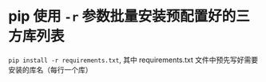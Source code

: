 # pip 使用 `-r` 参数批量安装预配置好的三方库列表

`pip install -r requirements.txt`, 其中 requirements.txt 文件中预先写好需要安装的库名（每行一个库）
